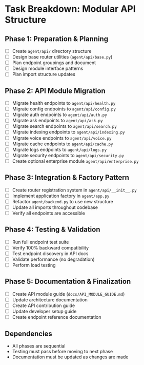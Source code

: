 # Task Breakdown: Modular API Structure

## Phase 1: Preparation & Planning
- [ ] Create `agent/api/` directory structure
- [ ] Design base router utilities (`agent/api/base.py`)
- [ ] Plan endpoint groupings and document
- [ ] Design module interface patterns
- [ ] Plan import structure updates

## Phase 2: API Module Migration
- [ ] Migrate health endpoints to `agent/api/health.py`
- [ ] Migrate config endpoints to `agent/api/config.py`
- [ ] Migrate auth endpoints to `agent/api/auth.py`
- [ ] Migrate ask endpoints to `agent/api/ask.py`
- [ ] Migrate search endpoints to `agent/api/search.py`
- [ ] Migrate indexing endpoints to `agent/api/indexing.py`
- [ ] Migrate voice endpoints to `agent/api/voice.py`
- [ ] Migrate cache endpoints to `agent/api/cache.py`
- [ ] Migrate logs endpoints to `agent/api/logs.py`
- [ ] Migrate security endpoints to `agent/api/security.py`
- [ ] Create optional enterprise module `agent/api/enterprise.py`

## Phase 3: Integration & Factory Pattern
- [ ] Create router registration system in `agent/api/__init__.py`
- [ ] Implement application factory in `agent/app.py`
- [ ] Refactor `agent/backend.py` to use new structure
- [ ] Update all imports throughout codebase
- [ ] Verify all endpoints are accessible

## Phase 4: Testing & Validation
- [ ] Run full endpoint test suite
- [ ] Verify 100% backward compatibility
- [ ] Test endpoint discovery in API docs
- [ ] Validate performance (no degradation)
- [ ] Perform load testing

## Phase 5: Documentation & Finalization
- [ ] Create API module guide (`docs/API_MODULE_GUIDE.md`)
- [ ] Update architecture documentation
- [ ] Create API contribution guide
- [ ] Update developer setup guide
- [ ] Create endpoint reference documentation

## Dependencies

- All phases are sequential
- Testing must pass before moving to next phase
- Documentation must be updated as changes are made
